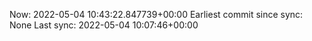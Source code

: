 Now: 2022-05-04 10:43:22.847739+00:00 Earliest commit since sync: None Last sync: 2022-05-04 10:07:46+00:00
